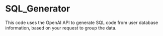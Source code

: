 # SQL_Generator
This code uses the OpenAI API to generate SQL code from user database information, based on your request to group the data.
